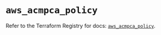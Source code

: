 # `aws_acmpca_policy`

Refer to the Terraform Registry for docs: [`aws_acmpca_policy`](https://registry.terraform.io/providers/hashicorp/aws/5.61.0/docs/resources/acmpca_policy).
